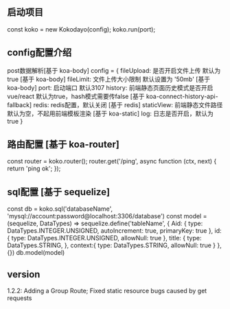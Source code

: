 ## 启动项目
const koko = new Kokodayo(config);
koko.run(port);
## config配置介绍
post数据解析[基于 koa-body]
config = {
    fileUpload: 是否开启文件上传 默认为true [基于 koa-body]
    fileLimit: 文件上传大小限制 默认设置为 '50mb' [基于 koa-body]
    port: 启动端口 默认3107 
    history: 前端静态页面历史模式是否开启vue/react 默认为true，hash模式需要传false [基于 koa-connect-history-api-fallback]
    redis: redis配置，默认关闭 [基于 redis]
    staticView: 前端静态文件路径 默认为空，不起用前端模板渲染 [基于 koa-static]
    log: 日志是否开启，默认为true
}
## 路由配置 [基于 koa-router]
const router = koko.router();
router.get('/ping', async function (ctx, next) {
    return 'ping ok';
});
## sql配置 [基于 sequelize]
const db = koko.sql('databaseName', 'mysql://account:password@localhost:3306/database')
const model = (sequelize, DataTypes) => sequelize.define('tableName', {
	Aid: {
		type: DataTypes.INTEGER.UNSIGNED,
		autoIncrement: true,
    	primaryKey: true
	  },
	id: {
	  type: DataTypes.INTEGER.UNSIGNED,
	  allowNull: true
	},
	title: {
	  type: DataTypes.STRING,
	},
	context:{
		type: DataTypes.STRING,
		allowNull: true
	}
  }, {})
db.model(model)

## version
1.2.2: Adding a Group Route; Fixed static resource bugs caused by get requests